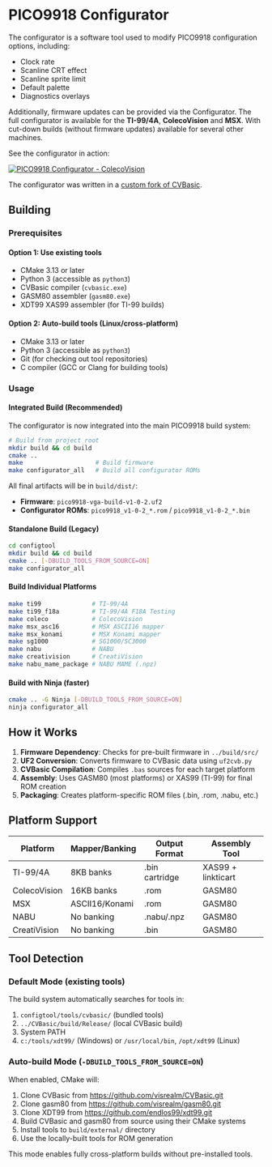 # PICO9918 Configurator

The configurator is a software tool used to modify PICO9918 configuration options, including:

* Clock rate
* Scanline CRT effect
* Scanline sprite limit
* Default palette
* Diagnostics overlays

Additionally, firmware updates can be provided via the Configurator. The full configurator is available for the **TI-99/4A**, **ColecoVision** and **MSX**. With cut-down builds (without firmware updates) available for several other machines.

See the configurator in action:

[![PICO9918 Configurator - ColecoVision](https://img.visualrealmsoftware.com/youtube/thumb/PBArYupT9qM)](https://youtu.be/PBArYupT9qM?t=9)

The configurator was written in a [custom fork of CVBasic](https://github.com/visrealm/CVBasic).

## Building

### Prerequisites

#### Option 1: Use existing tools
- CMake 3.13 or later
- Python 3 (accessible as `python3`)
- CVBasic compiler (`cvbasic.exe`)
- GASM80 assembler (`gasm80.exe`) 
- XDT99 XAS99 assembler (for TI-99 builds)

#### Option 2: Auto-build tools (Linux/cross-platform)
- CMake 3.13 or later
- Python 3 (accessible as `python3`)
- Git (for checking out tool repositories)
- C compiler (GCC or Clang for building tools)

### Usage

#### Integrated Build (Recommended)
The configurator is now integrated into the main PICO9918 build system:

```bash
# Build from project root
mkdir build && cd build
cmake ..
make                    # Build firmware
make configurator_all   # Build all configurator ROMs
```

All final artifacts will be in `build/dist/`:
- **Firmware**: `pico9918-vga-build-v1-0-2.uf2`
- **Configurator ROMs**: `pico9918_v1-0-2_*.rom` / `pico9918_v1-0-2_*.bin`

#### Standalone Build (Legacy)
```bash
cd configtool
mkdir build && cd build
cmake .. [-DBUILD_TOOLS_FROM_SOURCE=ON]
make configurator_all
```

#### Build Individual Platforms
```bash
make ti99              # TI-99/4A
make ti99_f18a         # TI-99/4A F18A Testing  
make coleco            # ColecoVision
make msx_asc16         # MSX ASCII16 mapper
make msx_konami        # MSX Konami mapper
make sg1000            # SG1000/SC3000
make nabu              # NABU
make creativision      # CreatiVision
make nabu_mame_package # NABU MAME (.npz)
```

#### Build with Ninja (faster)
```bash
cmake .. -G Ninja [-DBUILD_TOOLS_FROM_SOURCE=ON]
ninja configurator_all
```

## How it Works

1. **Firmware Dependency**: Checks for pre-built firmware in `../build/src/`
2. **UF2 Conversion**: Converts firmware to CVBasic data using `uf2cvb.py`
3. **CVBasic Compilation**: Compiles `.bas` sources for each target platform
4. **Assembly**: Uses GASM80 (most platforms) or XAS99 (TI-99) for final ROM creation
5. **Packaging**: Creates platform-specific ROM files (.bin, .rom, .nabu, etc.)

## Platform Support

| Platform | Mapper/Banking | Output Format | Assembly Tool |
|----------|----------------|---------------|---------------|
| TI-99/4A | 8KB banks | .bin cartridge | XAS99 + linkticart |
| ColecoVision | 16KB banks | .rom | GASM80 |
| MSX | ASCII16/Konami | .rom | GASM80 |
| NABU | No banking | .nabu/.npz | GASM80 |
| CreatiVision | No banking | .bin | GASM80 |

## Tool Detection

### Default Mode (existing tools)
The build system automatically searches for tools in:
1. `configtool/tools/cvbasic/` (bundled tools)
2. `../CVBasic/build/Release/` (local CVBasic build)  
3. System PATH
4. `c:/tools/xdt99/` (Windows) or `/usr/local/bin`, `/opt/xdt99` (Linux)

### Auto-build Mode (`-DBUILD_TOOLS_FROM_SOURCE=ON`)
When enabled, CMake will:
1. Clone CVBasic from https://github.com/visrealm/CVBasic.git
2. Clone gasm80 from https://github.com/visrealm/gasm80.git  
3. Clone XDT99 from https://github.com/endlos99/xdt99.git
4. Build CVBasic and gasm80 from source using their CMake systems
5. Install tools to `build/external/` directory
6. Use the locally-built tools for ROM generation

This mode enables fully cross-platform builds without pre-installed tools.
